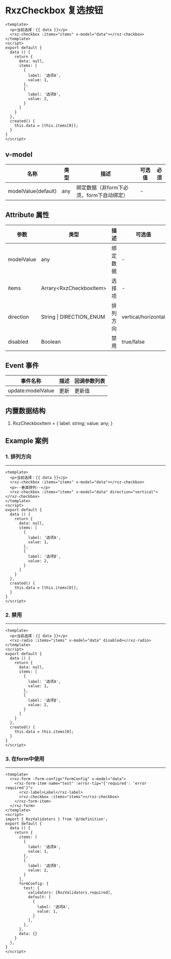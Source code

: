 # RxzCheckbox 复选按钮

<TestRxzCheckbox></TestRxzCheckbox>

```vue
<template>
  <p>当前选择：{{ data }}</p>
  <rxz-checkbox :items="items" v-model="data"></rxz-checkbox>
</template>
<script>
export default {
  data () {
    return {
      data: null,
      items: [
        {
          label: '选项A',
          value: 1,
        },
        {
          label: '选项B',
          value: 2,
        }
      ]
    }
  },
  created() {
    this.data = [this.items[0]];
  }
}
</script>
```

## v-model

| 名称                  | 类型  | 描述                       | 可选值 | 必须  |
| ------------------- | --- | ------------------------ | --- | --- |
| modelValue(default) | any | 绑定数据（非form下必须，form下自动绑定） | -   |     |

## Attribute 属性

| 参数         | 类型                       | 描述   | 可选值                 | 默认值        | 必须  |
| ---------- | ------------------------ | ---- | ------------------- | ---------- | --- |
| modelValue | any                      | 绑定数据 | -                   | ''         |     |
| items      | Arrary\<RxzCheckboxItem\>   | 选择项  | -                   | []         |     |
| direction  | String \| DIRECTION_ENUM | 排列方向 | vertical/horizontal | horizontal |     |
| disabled   | Boolean                  | 禁用   | true/false          | false      |     |

## Event 事件

| 事件名称              | 描述  | 回调参数列表 |
| ----------------- | --- | ------ |
| update:modelValue | 更新  | 更新值    |

## 内置数据结构

1. RxzCheckboxItem = { label: string; value: any; }

## Example 案例

### 1. 排列方向

---

<TestRxzCheckboxExp1></TestRxzCheckboxExp1>

``` vue
<template>
  <p>当前选择：{{ data }}</p>
  <rxz-checkbox :items="items" v-model="data"></rxz-checkbox>
  <p>--垂直排列--</p>
  <rxz-checkbox :items="items" v-model="data" direction="vertical"></rxz-checkbox>
</template>
<script>
export default {
  data () {
    return {
      data: null,
      items: [
        {
          label: '选项A',
          value: 1,
        },
        {
          label: '选项B',
          value: 2,
        }
      ]
    }
  },
  created() {
    this.data = [this.items[0]];
  }
}
</script>
```

### 2. 禁用

---

<TestRxzCheckboxExp2></TestRxzCheckboxExp2>

``` vue
<template>
  <p>当前选择：{{ data }}</p>
  <rxz-radio :items="items" v-model="data" disabled></rxz-radio>
</template>
<script>
export default {
  data () {
    return {
      data: null,
      items: [
        {
          label: '选项A',
          value: 1,
        },
        {
          label: '选项B',
          value: 2,
        }
      ]
    }
  },
  created() {
    this.data = this.items[0];
  }
}
</script>
```

### 3. 在form中使用

---

<TestRxzCheckboxExp3></TestRxzCheckboxExp3>

``` vue
<template>
  <rxz-form :form-config="formConfig" v-model="data">
    <rxz-form-item name="test" :error-tip="{'required': 'error required'}">
      <rxz-label>Label</rxz-label>
      <rxz-checkbox :items="items"></rxz-checkbox>
    </rxz-form-item>
  </rxz-form>
</template>
<script>
import { RxzValidators } from '@/definition';
export default {
  data () {
    return {
      items: [
        {
          label: '选项A',
          value: 1,
        },
        {
          label: '选项B',
          value: 2,
        }
      ],
      formConfig: {
        test: {
          validators: [RxzValidators.required],
          default: [
            {
              label: '选项A',
              value: 1,
            }
          ],
        },
      },
      data: {}
    }
  },
}
</script>
```
